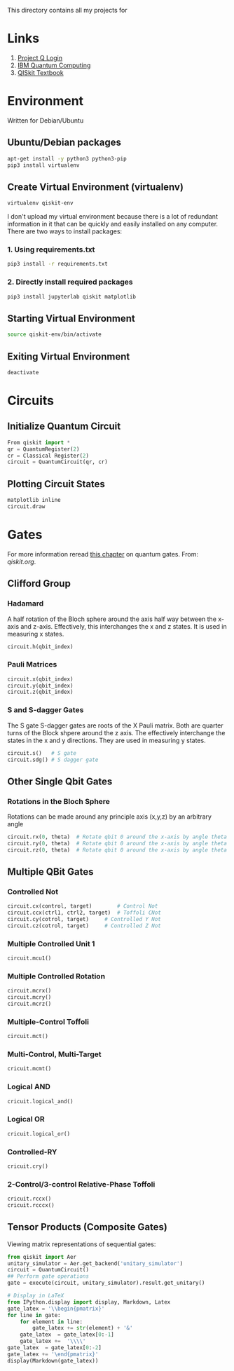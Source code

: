 This directory contains all my projects for 

# Links
1. [Project Q Login](https://quantum-computing.ibm.com/)
2. [IBM Quantum Computing ](https://www.ibm.com/quantum-computing/)
3. [QISkit Textbook](https://delapuente.github.io/qiskit-textbook/preface)


# Environment
Written for Debian/Ubuntu

## Ubuntu/Debian packages
```bash
apt-get install -y python3 python3-pip
pip3 install virtualenv
```

## Create Virtual Environment (virtualenv)
```bash
virtualenv qiskit-env
```
I don't upload my virtual environment because there is a lot of redundant
information in it that can be quickly and easily installed on any computer.
There are two ways to install packages:

### 1. Using requirements.txt
```bash
pip3 install -r requirements.txt
```

### 2. Directly install required packages
```bash
pip3 install jupyterlab qiskit matplotlib
```

## Starting Virtual Environment
```bash
source qiskit-env/bin/activate
```

## Exiting Virtual Environment
```bash
deactivate
```


# Circuits
## Initialize Quantum Circuit
```python
From qiskit import *
qr = QuantumRegister(2)
cr = Classical Register(2)
circuit = QuantumCircuit(qr, cr)
```

## Plotting Circuit States
```python
matplotlib inline
circuit.draw
```


# Gates
For more information reread
[this chapter](https://qiskit.org/textbook/ch-gates/quantum-gates.html)
on quantum gates. From: *qiskit.org*.

## Clifford Group
### Hadamard
A half rotation of the Bloch sphere around the axis half way between
the x-axis and z-axis. 
Effectively, this interchanges the x and z states. 
It is used in measuring x states.
```python
circuit.h(qbit_index)
```

### Pauli Matrices
```python
circuit.x(qbit_index)
circuit.y(qbit_index)
circuit.z(qbit_index)
```

### S and S-dagger Gates
The S gate S-dagger gates are roots of the X Pauli matrix.
Both are quarter turns of the Block shpere around the z axis.
The effectively interchange the states in the x and y directions.
They are used in measuring y states.
```python
circuit.s()   # S gate
circuit.sdg() # S dagger gate
```


## Other Single Qbit Gates
### Rotations in the Bloch Sphere
Rotations can be made around any principle axis (x,y,z) by an arbitrary angle
```python
circuit.rx(0, theta)  # Rotate qbit 0 around the x-axis by angle theta
circuit.ry(0, theta)  # Rotate qbit 0 around the x-axis by angle theta
circuit.rz(0, theta)  # Rotate qbit 0 around the x-axis by angle theta
```


## Multiple QBit Gates
### Controlled Not
```python
circuit.cx(control, target)  	   # Control Not
circuit.ccx(ctrl1, ctrl2, target)  # Toffoli CNot
circuit.cy(cotrol, target)	   # Controlled Y Not
circuit.cz(cotrol, target)	   # Controlled Z Not
```

### Multiple Controlled Unit 1
```python
circuit.mcu1()
```

### Multiple Controlled Rotation
```python
circuit.mcrx()
circuit.mcry()
circuit.mcrz()
```

### Multiple-Control Toffoli
```python
circuit.mct()
```

### Multi-Control, Multi-Target
```python
cricuit.mcmt()
```

### Logical AND
```python
cricuit.logical_and()
```

### Logical OR
```python
cricuit.logical_or()
```

### Controlled-RY
```python
cricuit.cry()
```

### 2-Control/3-control Relative-Phase Toffoli
```python
cricuit.rccx()
cricuit.rcccx()
```


## Tensor Products (Composite Gates)
Viewing matrix representations of sequential gates:
```python
from qiskit import Aer
unitary_simulator = Aer.get_backend('unitary_simulator')
circuit = QuantumCircuit()
## Perform gate operations
gate = execute(circuit, unitary_simulator).result.get_unitary()

# Display in LaTeX
from IPython.display import display, Markdown, Latex
gate_latex = '\\begin{pmatrix}'
for line in gate:
    for element in line:
        gate_latex += str(element) + '&'
    gate_latex  = gate_latex[0:-1]
    gate_latex +=  '\\\\'
gate_latex  = gate_latex[0:-2]
gate_latex += '\end{pmatrix}'
display(Markdown(gate_latex))
```
